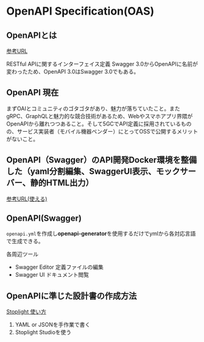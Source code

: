 # OpenAPI Specification(OAS)

## OpenAPIとは

[参考URL](https://girigiribauer.com/tech/20190318/)

RESTful APIに関するインターフェイス定義
Swagger 3.0からOpenAPIに名前が変わったため、OpenAPI 3.0はSwagger 3.0でもある。

## OpenAPI 現在

まずOAIとコミュニティのゴタゴタがあり、魅力が落ちていたこと。またgRPC、GraphQLと魅力的な競合技術があるため、Webやスマホアプリ界隈がOpenAPIから離れつつあること。そして5GCでAPI定義に採用されているものの、サービス実装者（モバイル機器ベンダー）にとってOSSで公開するメリットがないこと。

## OpenAPI（Swagger）のAPI開発Docker環境を整備した（yaml分割編集、SwaggerUI表示、モックサーバー、静的HTML出力）

[参考URL(使える)](https://qiita.com/minato-naka/items/3b0bcf0788a2150f3171)


## OpenAPI(Swagger)

`openapi.yml`を作成し**openapi-generator**を使用するだけでymlから各対応言語で生成できる。

各周辺ツール
- Swagger Editor
定義ファイルの編集
- Swagger UI
ドキュメント閲覧

## OpenAPIに準じた設計書の作成方法

[Stoplight 使い方](https://note.com/shift_tech/n/n2d0265731777)

1. YAML or JSONを手作業で書く
2. Stoplight Studioを使う




